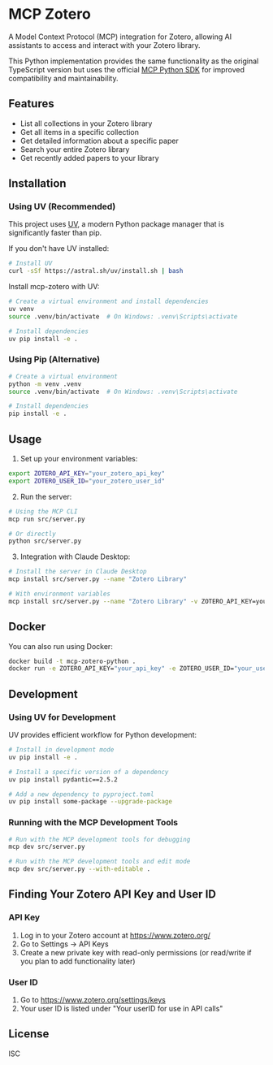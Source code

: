 # MCP Zotero

A Model Context Protocol (MCP) integration for Zotero, allowing AI assistants to access and interact with your Zotero library.

This Python implementation provides the same functionality as the original TypeScript version but uses the official [MCP Python SDK](https://github.com/modelcontextprotocol/python-sdk) for improved compatibility and maintainability.

## Features

- List all collections in your Zotero library
- Get all items in a specific collection
- Get detailed information about a specific paper
- Search your entire Zotero library
- Get recently added papers to your library

## Installation

### Using UV (Recommended)

This project uses [UV](https://github.com/astral-sh/uv), a modern Python package manager that is significantly faster than pip.

If you don't have UV installed:

```bash
# Install UV
curl -sSf https://astral.sh/uv/install.sh | bash
```

Install mcp-zotero with UV:

```bash
# Create a virtual environment and install dependencies
uv venv
source .venv/bin/activate  # On Windows: .venv\Scripts\activate

# Install dependencies
uv pip install -e .
```

### Using Pip (Alternative)

```bash
# Create a virtual environment
python -m venv .venv
source .venv/bin/activate  # On Windows: .venv\Scripts\activate

# Install dependencies
pip install -e .
```

## Usage

1. Set up your environment variables:

```bash
export ZOTERO_API_KEY="your_zotero_api_key"
export ZOTERO_USER_ID="your_zotero_user_id"
```

2. Run the server:

```bash
# Using the MCP CLI
mcp run src/server.py

# Or directly
python src/server.py
```

3. Integration with Claude Desktop:

```bash
# Install the server in Claude Desktop
mcp install src/server.py --name "Zotero Library"

# With environment variables
mcp install src/server.py --name "Zotero Library" -v ZOTERO_API_KEY=your_key -v ZOTERO_USER_ID=your_id
```

## Docker

You can also run using Docker:

```bash
docker build -t mcp-zotero-python .
docker run -e ZOTERO_API_KEY="your_api_key" -e ZOTERO_USER_ID="your_user_id" mcp-zotero-python
```

## Development

### Using UV for Development

UV provides efficient workflow for Python development:

```bash
# Install in development mode
uv pip install -e .

# Install a specific version of a dependency
uv pip install pydantic==2.5.2

# Add a new dependency to pyproject.toml
uv pip install some-package --upgrade-package
```

### Running with the MCP Development Tools

```bash
# Run with the MCP development tools for debugging
mcp dev src/server.py

# Run with the MCP development tools and edit mode
mcp dev src/server.py --with-editable .
```

## Finding Your Zotero API Key and User ID

### API Key
1. Log in to your Zotero account at https://www.zotero.org/
2. Go to Settings → API Keys
3. Create a new private key with read-only permissions (or read/write if you plan to add functionality later)

### User ID
1. Go to https://www.zotero.org/settings/keys
2. Your user ID is listed under "Your userID for use in API calls"

## License

ISC
